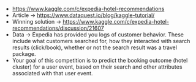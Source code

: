 * https://www.kaggle.com/c/expedia-hotel-recommendations
* Article -> https://www.dataquest.io/blog/kaggle-tutorial/
* Winning solution -> https://www.kaggle.com/c/expedia-hotel-recommendations/discussion/21607
* Data -> Expedia has provided you logs of customer behavior. These include what customers searched for, how they interacted with search results (click/book), whether or not the search result was a travel package.
* Your goal of this competition is to predict the booking outcome (hotel cluster) for a user event, based on their search and other attributes associated with that user event.